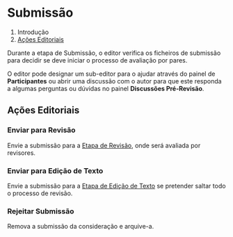 # Submissão

1. Introdução
2. [Ações Editoriais](submission#editorial-actions)

Durante a etapa de Submissão, o editor verifica os ficheiros de submissão para decidir se deve iniciar o processo de avaliação por pares.

O editor pode designar um sub-editor para o ajudar através do painel de **Participantes** ou abrir uma discussão com o autor para que este responda a algumas perguntas ou dúvidas no painel **Discussões Pré-Revisão**.

## <a name="editorial-actions"></a>Ações Editoriais

### Enviar para Revisão

Envie a submissão para a [Etapa de Revisão](review), onde será avaliada por revisores.

### Enviar para Edição de Texto

Envie a submissão para a [Etapa de Edição de Texto](copyediting) se pretender saltar todo o processo de revisão.

### Rejeitar Submissão

Remova a submissão da consideração e arquive-a.
